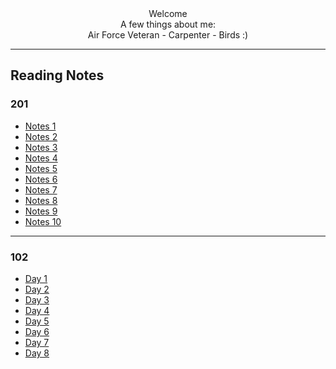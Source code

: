 
<div align ="center"> Welcome </div>
<div align ="center">A few things about me:</div>
<div align ="center"> Air Force Veteran - Carpenter - Birds :)</div>

---
## Reading Notes
### 201

- [Notes 1](read-01.md)
- [Notes 2](read-02.md)
- [Notes 3](read-03.md)
- [Notes 4](read-04.md)
- [Notes 5](read-05.md)
- [Notes 6](read-06.md)
- [Notes 7](read-07.md)
- [Notes 8](read-08.md)
- [Notes 9](read-09.md)
- [Notes 10](read-10.md)

---

### 102

- [Day 1](day-1-reading-notes.md)
- [Day 2](day-2-reading-notes.md)
- [Day 3](day-3-reading-notes.md)
- [Day 4](day-4-reading-notes.md)
- [Day 5](day-5-reading-notes.md)
- [Day 6](day-6-reading-notes.md)
- [Day 7](day-7-reading-notes.md)
- [Day 8](day-8-reading-notes.md)